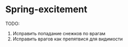 # Spring-excitement

TODO:
1. Исправить попадание снежков по врагам
2. Исправить врагов как препятвися для видимости
